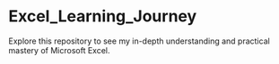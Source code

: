 # Excel_Learning_Journey
Explore this repository to see my in-depth understanding and practical mastery of Microsoft Excel.
